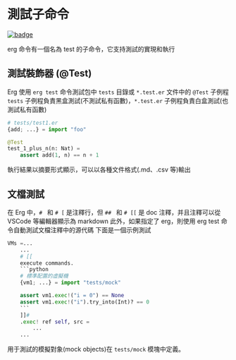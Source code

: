 # 測試子命令

[![badge](https://img.shields.io/endpoint.svg?url=https%3A%2F%2Fgezf7g7pd5.execute-api.ap-northeast-1.amazonaws.com%2Fdefault%2Fsource_up_to_date%3Fowner%3Derg-lang%26repos%3Derg%26ref%3Dmain%26path%3Ddoc/EN/tools/test.md%26commit_hash%3D06f8edc9e2c0cee34f6396fd7c64ec834ffb5352)](https://gezf7g7pd5.execute-api.ap-northeast-1.amazonaws.com/default/source_up_to_date?owner=erg-lang&repos=erg&ref=main&path=doc/EN/tools/test.md&commit_hash=06f8edc9e2c0cee34f6396fd7c64ec834ffb5352)

erg 命令有一個名為 test 的子命令，它支持測試的實現和執行

## 測試裝飾器 (@Test)

Erg 使用 `erg test` 命令測試包中 `tests` 目錄或 `*.test.er` 文件中的 `@Test` 子例程
`tests` 子例程負責黑盒測試(不測試私有函數)，`*.test.er` 子例程負責白盒測試(也測試私有函數)

```python
# tests/test1.er
{add; ...} = import "foo"

@Test
test_1_plus_n(n: Nat) =
    assert add(1, n) == n + 1
```

執行結果以摘要形式顯示，可以以各種文件格式(.md、.csv 等)輸出

## 文檔測試

在 Erg 中，`# ` 和 `# [` 是注釋行，但 `## ` 和 `# [[` 是 doc 注釋，并且注釋可以從 VSCode 等編輯器顯示為 markdown
此外，如果指定了 erg，則使用 erg test 命令自動測試文檔注釋中的源代碼
下面是一個示例測試

```python
VMs =...
    ...
    # [[
    execute commands.
    ```python
    # 標準配置的虛擬機
    {vm1; ...} = import "tests/mock"

    assert vm1.exec!("i = 0") == None
    assert vm1.exec!("i").try_into(Int)? == 0
    ```
    ]]# 
    .exec! ref self, src =
        ...
    ...
```

用于測試的模擬對象(mock objects)在 `tests/mock` 模塊中定義。
